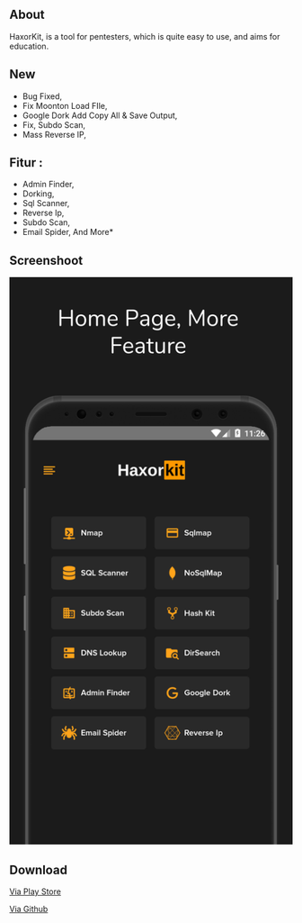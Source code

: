 

## About
HaxorKit, is a tool for pentesters, which is quite easy to use, and aims for education.

## New
- Bug Fixed,
- Fix Moonton Load FIle,
- Google Dork Add Copy All & Save  Output,
- Fix, Subdo Scan,
- Mass Reverse IP,

## Fitur :
- Admin Finder,
- Dorking,
- Sql Scanner,
- Reverse Ip,
- Subdo Scan,
- Email Spider,
And More*

## Screenshoot
![alt text](https://github.com/aceptriana/aplikasi-haxor/blob/master/1.jpg)
## Download

[Via Play Store](https://play.google.com/store/apps/details?id=com.haxorkit)

[Via Github](https://github.com/aceptriana/aplikasi-haxor/blob/master/haxor.apk)



